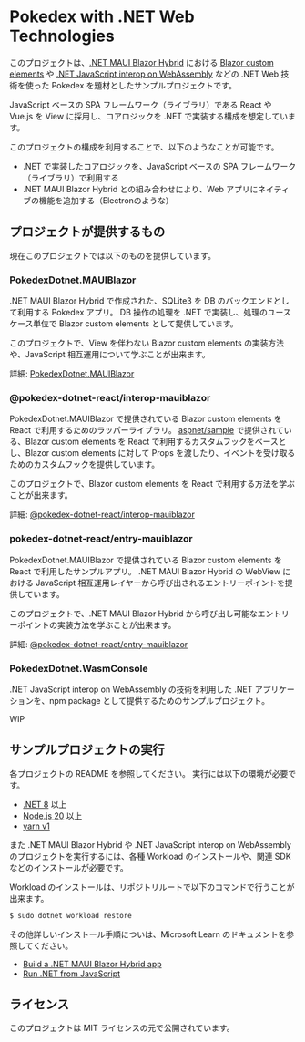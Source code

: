 # Pokedex with .NET Web Technologies

このプロジェクトは、[.NET MAUI Blazor Hybrid](https://learn.microsoft.com/en-us/aspnet/core/blazor/hybrid/?view=aspnetcore-8.0) における [Blazor custom elements](https://learn.microsoft.com/en-us/aspnet/core/blazor/components/js-spa-frameworks?view=aspnetcore-8.0#blazor-custom-elements) や [.NET JavaScript interop on WebAssembly](https://learn.microsoft.com/en-us/aspnet/core/client-side/dotnet-interop?view=aspnetcore-8.0) などの .NET Web 技術を使った Pokedex を題材としたサンプルプロジェクトです。

JavaScript ベースの SPA フレームワーク（ライブラリ）である React や Vue.js を View に採用し、コアロジックを .NET で実装する構成を想定しています。

このプロジェクトの構成を利用することで、以下のようなことが可能です。

- .NET で実装したコアロジックを、JavaScript ベースの SPA フレームワーク（ライブラリ）で利用する
- .NET MAUI Blazor Hybrid との組み合わせにより、Web アプリにネイティブの機能を追加する（Electronのような）

## プロジェクトが提供するもの

現在このプロジェクトでは以下のものを提供しています。

### PokedexDotnet.MAUIBlazor

.NET MAUI Blazor Hybrid で作成された、SQLite3 を DB のバックエンドとして利用する Pokedex アプリ。
DB 操作の処理を .NET で実装し、処理のユースケース単位で Blazor custom elements として提供しています。

このプロジェクトで、View を伴わない Blazor custom elements の実装方法や、JavaScript 相互運用について学ぶことが出来ます。

詳細: [PokedexDotnet.MAUIBlazor](./src/PokedexDotnet.MAUIBlazor/README.md)

### @pokedex-dotnet-react/interop-mauiblazor

PokedexDotnet.MAUIBlazor で提供されている Blazor custom elements を React で利用するためのラッパーライブラリ。
[aspnet/sample](https://github.com/aspnet/samples/tree/main/samples/aspnetcore/blazor/JSComponentGeneration) で提供されている、Blazor custom elements を React で利用するカスタムフックをベースとし、Blazor custom elements に対して Props を渡したり、イベントを受け取るためのカスタムフックを提供しています。

このプロジェクトで、Blazor custom elements を React で利用する方法を学ぶことが出来ます。

詳細: [@pokedex-dotnet-react/interop-mauiblazor](./react/packages/interop-mauiblazor/README.md)

### pokedex-dotnet-react/entry-mauiblazor

PokedexDotnet.MAUIBlazor で提供されている Blazor custom elements を React で利用したサンプルアプリ。
.NET MAUI Blazor Hybrid の WebView における JavaScript 相互運用レイヤーから呼び出されるエントリーポイントを提供しています。

このプロジェクトで、.NET MAUI Blazor Hybrid から呼び出し可能なエントリーポイントの実装方法を学ぶことが出来ます。

詳細: [@pokedex-dotnet-react/entry-mauiblazor](./react/apps/entry-mauiblazor/README.md)

### PokedexDotnet.WasmConsole

.NET JavaScript interop on WebAssembly の技術を利用した .NET アプリケーションを、npm package として提供するためのサンプルプロジェクト。

WIP

## サンプルプロジェクトの実行

各プロジェクトの README を参照してください。
実行には以下の環境が必要です。

- [.NET 8](https://dotnet.microsoft.com/download) 以上
- [Node.js 20](https://nodejs.org/) 以上
- [yarn v1](https://classic.yarnpkg.com/)

また .NET MAUI Blazor Hybrid や .NET JavaScript interop on WebAssembly のプロジェクトを実行するには、各種 Workload のインストールや、関連 SDK などのインストールが必要です。

Workload のインストールは、リポジトリルートで以下のコマンドで行うことが出来ます。

```sh
$ sudo dotnet workload restore
```

その他詳しいインストール手順についは、Microsoft Learn のドキュメントを参照してください。

- [Build a .NET MAUI Blazor Hybrid app](https://learn.microsoft.com/en-us/aspnet/core/blazor/hybrid/tutorials/maui?view=aspnetcore-8.0)
- [Run .NET from JavaScript](https://learn.microsoft.com/en-us/aspnet/core/client-side/dotnet-interop?view=aspnetcore-8.0)

## ライセンス

このプロジェクトは MIT ライセンスの元で公開されています。

